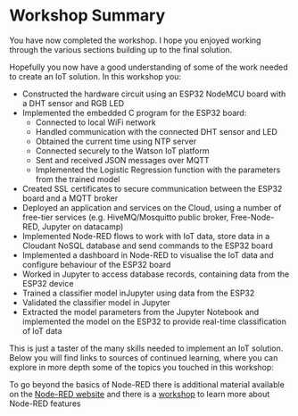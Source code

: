 # Workshop Summary

You have now completed the workshop.  I hope you enjoyed working through the various sections building up to the final solution.

Hopefully you now have a good understanding of some of the work needed to create an IoT solution.  In this workshop you:

- Constructed the hardware circuit using an ESP32 NodeMCU board with a DHT sensor and RGB LED
- Implemented the embedded C program for the ESP32 board:
  - Connected to local WiFi network
  - Handled communication with the connected DHT sensor and LED
  - Obtained the current time using NTP server
  - Connected securely to the Watson IoT platform
  - Sent and received JSON messages over MQTT
  - Implemented the Logistic Regression function with the parameters from the trained model
- Created SSL certificates to secure communication between the ESP32 board and a MQTT broker 
- Deployed an application and services on the Cloud, using a number of free-tier services (e.g. HiveMQ/Mosquitto public broker, Free-Node-RED, Jupyter on datacamp)
- Implemented Node-RED flows to work with IoT data, store data in a Cloudant NoSQL database and send commands to the ESP32 board
- Implemented a dashboard in Node-RED to visualise the IoT data and configure behaviour of the ESP32 board
- Worked in Jupyter to access database records, containing data from the ESP32 device
- Trained a classifier model inJupyter using data from the ESP32
- Validated the classifier model in Jupyter
- Extracted the model parameters from the Jupyter Notebook and implemented the model on the ESP32 to provide real-time classification of IoT data

This is just a taster of the many skills needed to implement an IoT solution.   Below you will find links to sources of continued learning, where you can explore in more depth some of the topics you touched in this workshop:

To go beyond the basics of Node-RED there is additional material available on the [Node-RED website](https://nodered.org) and there is a [workshop](https://github.com/binnes/moreNodeRedWorkshop) to learn more about Node-RED features
